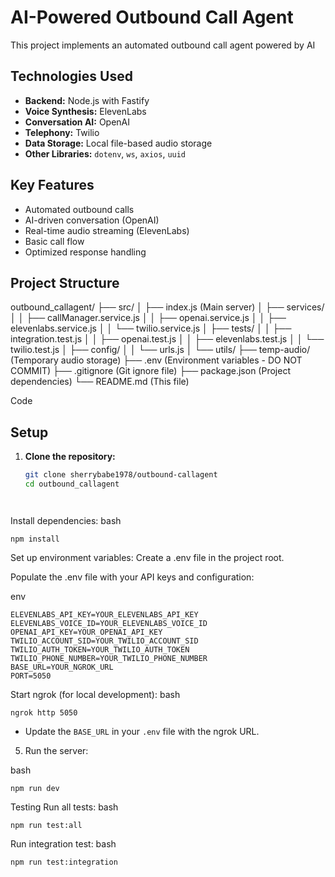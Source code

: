 # AI-Powered Outbound Call Agent

This project implements an automated outbound call agent powered by AI

## Technologies Used

*   **Backend:** Node.js with Fastify
*   **Voice Synthesis:** ElevenLabs
*   **Conversation AI:** OpenAI
*   **Telephony:** Twilio
*   **Data Storage:** Local file-based audio storage
*   **Other Libraries:** `dotenv`, `ws`, `axios`, `uuid`

## Key Features

*   Automated outbound calls
*   AI-driven conversation (OpenAI)
*   Real-time audio streaming (ElevenLabs)
*   Basic call flow
*   Optimized response handling

## Project Structure





outbound_callagent/ ├── src/ │ ├── index.js (Main server) │ ├── services/ │ │ ├── callManager.service.js │ │ ├── openai.service.js │ │ ├── elevenlabs.service.js │ │ └── twilio.service.js │ ├── tests/ │ │ ├── integration.test.js │ │ ├── openai.test.js │ │ ├── elevenlabs.test.js │ │ └── twilio.test.js │ ├── config/ │ │ └── urls.js │ └── utils/ ├── temp-audio/ (Temporary audio storage) ├── .env (Environment variables - DO NOT COMMIT) ├── .gitignore (Git ignore file) ├── package.json (Project dependencies) └── README.md (This file)

Code



## Setup

1.  **Clone the repository:**
    ```bash
    git clone sherrybabe1978/outbound-callagent
    cd outbound_callagent




Install dependencies:
bash


    npm install




Set up environment variables:
Create a .env file in the project root.

Populate the .env file with your API keys and configuration:

env


    ELEVENLABS_API_KEY=YOUR_ELEVENLABS_API_KEY
    ELEVENLABS_VOICE_ID=YOUR_ELEVENLABS_VOICE_ID
    OPENAI_API_KEY=YOUR_OPENAI_API_KEY
    TWILIO_ACCOUNT_SID=YOUR_TWILIO_ACCOUNT_SID
    TWILIO_AUTH_TOKEN=YOUR_TWILIO_AUTH_TOKEN
    TWILIO_PHONE_NUMBER=YOUR_TWILIO_PHONE_NUMBER
    BASE_URL=YOUR_NGROK_URL
    PORT=5050




Start ngrok (for local development):
bash


    ngrok http 5050




*   Update the `BASE_URL` in your `.env` file with the ngrok URL.
5. Run the server:

bash


    npm run dev




Testing
Run all tests:
bash


    npm run test:all




Run integration test:
bash


    npm run test:integration
